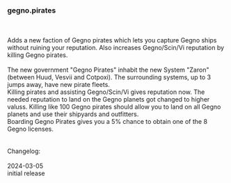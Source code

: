 ### gegno.pirates
<br>
<br>
Adds a new faction of Gegno pirates which lets you capture Gegno ships without ruining your reputation. Also increases Gegno/Scin/Vi reputation by killing Gegno pirates.<br>
<br>
The new government "Gegno Pirates" inhabit the new System "Zaron"(between Huud, Vesvii and Cotpoxi). The surrounding systems, up to 3 jumps away, have new pirate fleets.<br>
Killing pirates and assisting Gegno/Scin/Vi gives reputation now. The needed reputation to land on the Gegno planets got changed to higher valuss. Killing like 100 Gegno pirates should allow you to land on all Gegno planets and use their shipyards and outfitters.<br>
Boarding Gegno Pirates gives you a 5% chance to obtain one of the 8 Gegno licenses.<br> 
<br>
<br>
Changelog:<br>
<br>
2024-03-05<br>
initial release<br>

